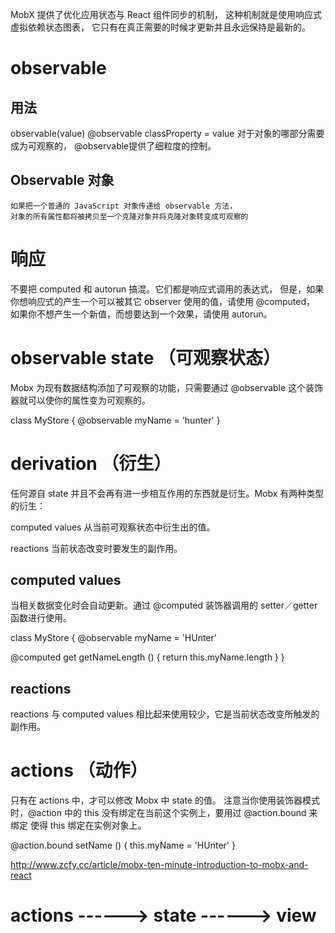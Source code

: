 
MobX 提供了优化应用状态与 React 组件同步的机制，
这种机制就是使用响应式虚拟依赖状态图表，
它只有在真正需要的时候才更新并且永远保持是最新的。



# observable

## 用法

observable(value)
@observable classProperty = value
    对于对象的哪部分需要成为可观察的， 
    @observable提供了细粒度的控制。

## Observable 对象

    如果把一个普通的 JavaScript 对象传递给 observable 方法，
    对象的所有属性都将被拷贝至一个克隆对象并将克隆对象转变成可观察的
    
    
# 响应


不要把 computed 和 autorun 搞混。它们都是响应式调用的表达式，
但是，如果你想响应式的产生一个可以被其它 observer 使用的值，请使用 @computed，
如果你不想产生一个新值，而想要达到一个效果，请使用 autorun。 



# observable state （可观察状态）

Mobx 为现有数据结构添加了可观察的功能，只需要通过 @observable 这个装饰器就可以使你的属性变为可观察的。

class MyStore {
  @observable myName = 'hunter'
}


# derivation （衍生）

任何源自 state 并且不会再有进一步相互作用的东西就是衍生。Mobx 有两种类型的衍生：

computed values 从当前可观察状态中衍生出的值。

reactions 当前状态改变时要发生的副作用。

## computed values

当相关数据变化时会自动更新。通过 @computed 装饰器调用的 setter／getter 函数进行使用。

class MyStore {
  @observable myName = 'HUnter'

  @computed get getNameLength () {
    return this.myName.length
  }
}

## reactions

   reactions 与 computed values 相比起来使用较少，它是当前状态改变所触发的副作用。
   
   
   
# actions （动作）

  只有在 actions 中，才可以修改 Mobx 中 state 的值。
  注意当你使用装饰器模式时，@action 中的 this 没有绑定在当前这个实例上，要用过 @action.bound 来绑定 使得 this 绑定在实例对象上。
  
  @action.bound setName () {
    this.myName = 'HUnter'
  }   
  
http://www.zcfy.cc/article/mobx-ten-minute-introduction-to-mobx-and-react

# actions ------> state ------> view


  